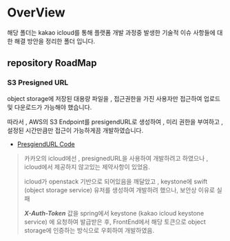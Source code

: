 # OverView
해당 폴더는 kakao icloud를 통해 플랫폼 개발 과정중 발생한 기술적 이슈 사항들에 대한 해결 방안을 정리한 폴더 입니다.

## repository RoadMap
### S3 Presigned URL
object storage에 저장된 대용량 파일을 , 접근권한을 가진 사용자만 접근하여 업로드 및 다운로드가 가능해야 했습니다.

따라서 , AWS의 S3 Endpoint를 presigendURL로 생성하여 , 미리 권한을 부여하고 , 설정된 시간만큼만 접근이 가능하게끔 개발하였습니다.
- [PresgiendURL Code](./BackEnd_Spring/awsS3PresignedURL/)

>카카오의 icloud에선 , presignedURL을 사용하여 개발하려고 하였으나 , icloud에서 제공하지 않고있는 제약사항이 있었음.
>
>icloud가 openstack 기반으로 되어있음을 깨달았고 , keystone에 swift (object storage service) 유저를 생성하여 개발하려 했으나, 보안상 이유로 실패
>
>***X-Auth-Token*** 값을 spring에서 keystone (kakao icloud keystone service) 에 요청하여 발급받은 후, FrontEnd에서 해당 토큰으로 object storage에 인증하는 방식으로 우회하여 개발하였음.

